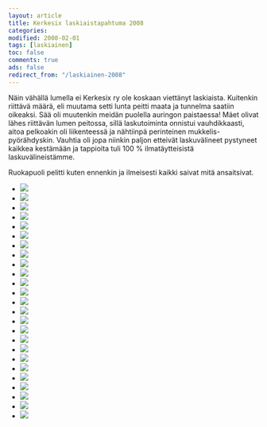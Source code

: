 ```yaml
--- 
layout: article 
title: Kerkesix laskiaistapahtuma 2008 
categories: 
modified: 2008-02-01 
tags: [laskiainen]
toc: false 
comments: true 
ads: false 
redirect_from: "/laskiainen-2008" 
--- 
```


Näin vähällä lumella ei Kerkesix ry ole koskaan viettänyt laskiaista.
Kuitenkin riittävä määrä, eli muutama setti lunta peitti maata ja
tunnelma saatiin oikeaksi. Sää oli muutenkin meidän puolella auringon
paistaessa! Mäet olivat lähes riittävän lumen peitossa, sillä
laskutoiminta onnistui vauhdikkaasti, aitoa pelkoakin oli liikenteessä
ja nähtiinpä perinteinen mukkelis-pyörähdyskin. Vauhtia oli jopa niinkin
paljon etteivät laskuvälineet pystyneet kaikkea kestämään ja tappioita
tuli 100 % ilmatäytteisistä laskuvälineistämme.

Ruokapuoli pelitti kuten ennenkin ja ilmeisesti kaikki saivat mitä
ansaitsivat.

<div class="image-gallery">

-   [![](/Media/Default/ImageGalleries/laskiainen-2008/Thumbnails/IMG_1150.JPG)](/Media/Default/ImageGalleries/laskiainen-2008/IMG_1150.JPG)
-   [![](/Media/Default/ImageGalleries/laskiainen-2008/Thumbnails/IMG_1151.JPG)](/Media/Default/ImageGalleries/laskiainen-2008/IMG_1151.JPG)
-   [![](/Media/Default/ImageGalleries/laskiainen-2008/Thumbnails/IMG_1152.JPG)](/Media/Default/ImageGalleries/laskiainen-2008/IMG_1152.JPG)
-   [![](/Media/Default/ImageGalleries/laskiainen-2008/Thumbnails/IMG_1153.JPG)](/Media/Default/ImageGalleries/laskiainen-2008/IMG_1153.JPG)
-   [![](/Media/Default/ImageGalleries/laskiainen-2008/Thumbnails/IMG_1155.JPG)](/Media/Default/ImageGalleries/laskiainen-2008/IMG_1155.JPG)
-   [![](/Media/Default/ImageGalleries/laskiainen-2008/Thumbnails/IMG_1157.JPG)](/Media/Default/ImageGalleries/laskiainen-2008/IMG_1157.JPG)
-   [![](/Media/Default/ImageGalleries/laskiainen-2008/Thumbnails/IMG_1159.JPG)](/Media/Default/ImageGalleries/laskiainen-2008/IMG_1159.JPG)
-   [![](/Media/Default/ImageGalleries/laskiainen-2008/Thumbnails/IMG_1160.JPG)](/Media/Default/ImageGalleries/laskiainen-2008/IMG_1160.JPG)
-   [![](/Media/Default/ImageGalleries/laskiainen-2008/Thumbnails/IMG_1161.JPG)](/Media/Default/ImageGalleries/laskiainen-2008/IMG_1161.JPG)
-   [![](/Media/Default/ImageGalleries/laskiainen-2008/Thumbnails/IMG_6534.JPG)](/Media/Default/ImageGalleries/laskiainen-2008/IMG_6534.JPG)
-   [![](/Media/Default/ImageGalleries/laskiainen-2008/Thumbnails/IMG_6551.JPG)](/Media/Default/ImageGalleries/laskiainen-2008/IMG_6551.JPG)
-   [![](/Media/Default/ImageGalleries/laskiainen-2008/Thumbnails/IMG_6555.JPG)](/Media/Default/ImageGalleries/laskiainen-2008/IMG_6555.JPG)
-   [![](/Media/Default/ImageGalleries/laskiainen-2008/Thumbnails/IMG_6558.JPG)](/Media/Default/ImageGalleries/laskiainen-2008/IMG_6558.JPG)
-   [![](/Media/Default/ImageGalleries/laskiainen-2008/Thumbnails/IMG_6559.JPG)](/Media/Default/ImageGalleries/laskiainen-2008/IMG_6559.JPG)
-   [![](/Media/Default/ImageGalleries/laskiainen-2008/Thumbnails/IMG_6560.JPG)](/Media/Default/ImageGalleries/laskiainen-2008/IMG_6560.JPG)
-   [![](/Media/Default/ImageGalleries/laskiainen-2008/Thumbnails/IMG_6569.JPG)](/Media/Default/ImageGalleries/laskiainen-2008/IMG_6569.JPG)
-   [![](/Media/Default/ImageGalleries/laskiainen-2008/Thumbnails/IMG_6578.JPG)](/Media/Default/ImageGalleries/laskiainen-2008/IMG_6578.JPG)
-   [![](/Media/Default/ImageGalleries/laskiainen-2008/Thumbnails/laksiainen%202008%20001.jpg)](/Media/Default/ImageGalleries/laskiainen-2008/laksiainen%202008%20001.jpg)
-   [![](/Media/Default/ImageGalleries/laskiainen-2008/Thumbnails/laksiainen%202008%20002.jpg)](/Media/Default/ImageGalleries/laskiainen-2008/laksiainen%202008%20002.jpg)
-   [![](/Media/Default/ImageGalleries/laskiainen-2008/Thumbnails/laksiainen%202008%20004.jpg)](/Media/Default/ImageGalleries/laskiainen-2008/laksiainen%202008%20004.jpg)
-   [![](/Media/Default/ImageGalleries/laskiainen-2008/Thumbnails/laksiainen%202008%20005.jpg)](/Media/Default/ImageGalleries/laskiainen-2008/laksiainen%202008%20005.jpg)
-   [![](/Media/Default/ImageGalleries/laskiainen-2008/Thumbnails/laksiainen%202008%20006.jpg)](/Media/Default/ImageGalleries/laskiainen-2008/laksiainen%202008%20006.jpg)
-   [![](/Media/Default/ImageGalleries/laskiainen-2008/Thumbnails/laksiainen%202008%20008.jpg)](/Media/Default/ImageGalleries/laskiainen-2008/laksiainen%202008%20008.jpg)
-   [![](/Media/Default/ImageGalleries/laskiainen-2008/Thumbnails/laksiainen%202008%20009.jpg)](/Media/Default/ImageGalleries/laskiainen-2008/laksiainen%202008%20009.jpg)
-   [![](/Media/Default/ImageGalleries/laskiainen-2008/Thumbnails/laksiainen%202008%20010.jpg)](/Media/Default/ImageGalleries/laskiainen-2008/laksiainen%202008%20010.jpg)

</div>
